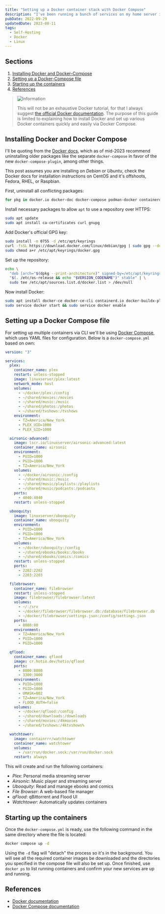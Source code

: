 ```yaml
---
title: "Setting up a Docker container stack with Docker Compose"
description: "I've been running a bunch of services on my home server in docker containers for a few years now. It's quick and easy to set up once you get used to it. Here's a quick and dirty guide to installing Docker and Docker Compose, and getting several containers up and running."
pubDate: 2022-09-29
updatedDate: 2023-08-11
tags:
  - Self-Hosting
  - Docker
  - Linux
---
```


## Sections

1. [Installing Docker and Docker-Compose](#install)
2. [Setting up a Docker-Compose file](#compose)
3. [Starting up the containers](#start)
4. [References](#ref)

> <img src="/assets/info.svg" class="info" loading="lazy" decoding="async" alt="Information">
>
> This will not be an exhaustive Docker tutorial, for that I always suggest <a href="https://docs.docker.com" target="_blank">the official Docker documentation</a>. The purpose of this guide is limited to explaining how to install Docker and set up various Docker containers quickly and easily via Docker Compose.

<div id='install'/>

## Installing Docker and Docker Compose

I'll be quoting from the <a href="https://docs.docker.com/engine/install" target="_blank">Docker docs</a>, which as of mid-2023 recommend uninstalling older packages like the separate <code>docker-compose</code> in favor of the new <code>docker-compose-plugin</code>, among other things.

This post assumes you are installing on _Debian_ or _Ubuntu_, check the Docker docs for installation instructions on CentOS and it's offshoots, Fedora, RHEL, or Raspbian.

First, uninstall all conflicting packages:

```bash
for pkg in docker.io docker-doc docker-compose podman-docker containerd runc; do sudo apt remove $pkg; done
```

Install necessary packages to allow `apt` to use a repository over HTTPS:

```bash
sudo apt update
sudo apt install ca-certificates curl gnupg
```

Add Docker's official GPG key:

```bash
sudo install -m 0755 -d /etc/apt/keyrings
curl -fsSL https://download.docker.com/linux/debian/gpg | sudo gpg --dearmor -o /etc/apt/keyrings/docker.gpg
sudo chmod a+r /etc/apt/keyrings/docker.gpg
```

Set up the repository:

```bash
echo \
  "deb [arch="$(dpkg --print-architecture)" signed-by=/etc/apt/keyrings/docker.gpg] https://download.docker.com/linux/debian \
  "$(. /etc/os-release && echo "$VERSION_CODENAME")" stable" | \
  sudo tee /etc/apt/sources.list.d/docker.list > /dev/null
```

Now install Docker:

```bash
sudo apt install docker-ce docker-ce-cli containerd.io docker-buildx-plugin docker-compose-plugin
sudo service docker start && sudo service docker enable
```

<div id='compose'/>

## Setting up a Docker Compose file

For setting up multiple containers via CLI we'll be using <a href="https://docs.docker.com/compose/" target="_blank">Docker Compose</a>, which uses YAML files for configuration. Below is a `docker-compose.yml` based on own:

```yaml
version: "3"

services:
  plex:
    container_name: plex
    restart: unless-stopped
    image: linuxserver/plex:latest
    network_mode: host
    volumes:
      - ~/docker/plex:/config
      - ~/shared/movies:/movies
      - ~/shared/music:/music
      - ~/shared/photos:/photos
      - ~/shared/tvshows:/tvshows
    environment:
      - TZ=America/New_York
      - PLEX_UID=1000
      - PLEX_GID=1000

  airsonic-advanced:
    image: lscr.io/linuxserver/airsonic-advanced:latest
    container_name: airsonic
    environment:
      - PUID=1000
      - PGID=1000
      - TZ=America/New_York
    volumes:
      - ~/docker/airsonic:/config
      - ~/shared/music:/music
      - ~/shared/music/playlists:/playlists
      - ~/shared/music/podcasts:/podcasts
    ports:
      - 4040:4040
    restart: unless-stopped

  ubooquity:
    image: linuxserver/ubooquity
    container_name: ubooquity
    environment:
      - PUID=1000
      - PGID=1000
      - TZ=America/New_York
    volumes:
      - ~/docker/ubooquity:/config
      - ~/shared/ebooks/books:/books
      - ~/shared/ebooks/comics:/comics
    restart: unless-stopped
    ports:
      - 2202:2202
      - 2203:2203

  filebrowser:
    container_name: filebrowser
    restart: unless-stopped
    image: filebrowser/filebrowser:latest
    volumes:
      - ~/:/srv
      - ~/docker/filebrowser/filebrowser.db:/database/filebrowser.db
      - ~/docker/filebrowser/settings.json:/config/settings.json
    ports:
      - 8080:80
    environment:
      - TZ=America/New_York
      - PUID=1000
      - PGID=1000

  qflood:
    container_name: qflood
    image: cr.hotio.dev/hotio/qflood
    ports:
      - 8800:8080
      - 3300:3000
    environment:
      - PUID=1000
      - PGID=1000
      - UMASK=002
      - TZ=America/New_York
      - FLOOD_AUTH=false
    volumes:
      - ~/docker/qflood:/config
      - ~/shared/downloads:/downloads
      - ~/shared/movies:/4kmovies
      - ~/shared/tvshows:/4ktvshows%

  watchtower:
    image: containrrr/watchtower
    container_name: watchtower
    volumes:
      - /var/run/docker.sock:/var/run/docker.sock
    restart: always
```

This will create and run the following containers:

- <em>Plex</em>: Personal media streaming server
- <em>Airsonic</em>: Music player and streaming server
- <em>Ubooquity</em>: Read and manage ebooks and comics
- <em>File Browser</em>: A web-based file manager
- <em>qFlood</em>: qBittorrent and Flood UI
- <em>Watchtower</em>: Automatically updates containers

<div id='start'/>

## Starting up the containers

Once the `docker-compose.yml` is ready, use the following command in the same directory where the file is located:

```bash
docker compose up -d
```

Using the `-d` flag will "detach" the process so it's in the background. You will see all the required container images be downloaded and the directories you specified in the compose file will also be set up. Once finished, use `docker ps` to list running containers and confirm your new services are up and running.

<div id='ref'/>

## References

- <a href="https://docs.docker.com" target="_blank">Docker documentation</a>
- <a href="https://docs.docker.com/compose/" target="_blank">Docker Compose documentation</a>
